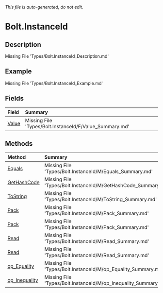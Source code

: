 *This file is auto-generated, do not edit.*

# Bolt.InstanceId
## Description
Missing File 'Types/Bolt.InstanceId_Description.md'
## Example
Missing File 'Types/Bolt.InstanceId_Example.md'
## Fields
| Field | Summary |
|:-----|:--------|
|[Value](Bolt.InstanceId/F/Value.md)|Missing File 'Types/Bolt.InstanceId/F/Value_Summary.md'|
## Methods
| Method | Summary |
|:-----|:--------|
|[Equals](Bolt.InstanceId/M/Equals.md)|Missing File 'Types/Bolt.InstanceId/M/Equals_Summary.md'|
|[GetHashCode](Bolt.InstanceId/M/GetHashCode.md)|Missing File 'Types/Bolt.InstanceId/M/GetHashCode_Summary.md'|
|[ToString](Bolt.InstanceId/M/ToString.md)|Missing File 'Types/Bolt.InstanceId/M/ToString_Summary.md'|
|[Pack](Bolt.InstanceId/M/Pack.md)|Missing File 'Types/Bolt.InstanceId/M/Pack_Summary.md'|
|[Pack](Bolt.InstanceId/M/Pack.md)|Missing File 'Types/Bolt.InstanceId/M/Pack_Summary.md'|
|[Read](Bolt.InstanceId/M/Read.md)|Missing File 'Types/Bolt.InstanceId/M/Read_Summary.md'|
|[Read](Bolt.InstanceId/M/Read.md)|Missing File 'Types/Bolt.InstanceId/M/Read_Summary.md'|
|[op_Equality](Bolt.InstanceId/M/op_Equality.md)|Missing File 'Types/Bolt.InstanceId/M/op_Equality_Summary.md'|
|[op_Inequality](Bolt.InstanceId/M/op_Inequality.md)|Missing File 'Types/Bolt.InstanceId/M/op_Inequality_Summary.md'|
